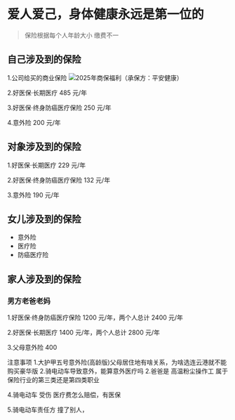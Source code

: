 # 爱人爱己，身体健康永远是第一位的

> 保险根据每个人年龄大小 缴费不一

## 自己涉及到的保险

1.公司给买的商业保险
![2025年商保福利（承保方：平安健康）](https://s2.loli.net/2025/04/28/sQCwKOvyG43Xmt8.png)

2.好医保·长期医疗 485 元/年

3.好医保·终身防癌医疗保险 250 元/年

4.意外险 200 元/年

## 对象涉及到的保险

1.好医保·长期医疗 229 元/年

2.好医保·终身防癌医疗保险 132 元/年

3.意外险 190 元/年

## 女儿涉及到的保险

- 意外险
- 医疗险
- 防癌医疗险

## 家人涉及到的保险

### 男方老爸老妈

1.好医保·终身防癌医疗保险 1200 元/年，两个人总计 2400 元/年

2.好医保·长期医疗 1400 元/年，两个人总计 2800 元/年

3.父母意外险 400

注意事项 1.大护甲五号意外险(高龄版)父母居住地有啥关系，为啥选连云港就不能购买豪华版 2.骑电动车导致意外，能算意外医疗吗 2.爸爸是 高温粉尘操作工 属于保险行业的第三类还是第四类职业

4.骑电动车 受伤 医疗费怎么赔偿，有医保

5.骑电动车责任方 撞了别人，
